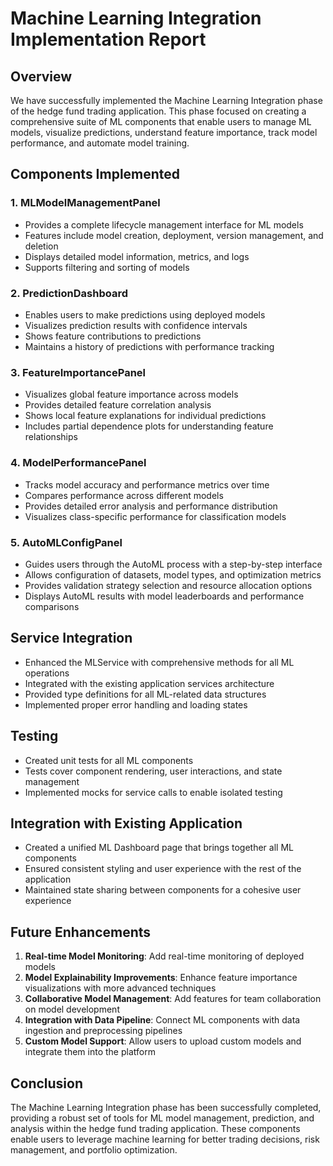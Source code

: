 # Machine Learning Integration Implementation Report

## Overview
We have successfully implemented the Machine Learning Integration phase of the hedge fund trading application. This phase focused on creating a comprehensive suite of ML components that enable users to manage ML models, visualize predictions, understand feature importance, track model performance, and automate model training.

## Components Implemented

### 1. MLModelManagementPanel
- Provides a complete lifecycle management interface for ML models
- Features include model creation, deployment, version management, and deletion
- Displays detailed model information, metrics, and logs
- Supports filtering and sorting of models

### 2. PredictionDashboard
- Enables users to make predictions using deployed models
- Visualizes prediction results with confidence intervals
- Shows feature contributions to predictions
- Maintains a history of predictions with performance tracking

### 3. FeatureImportancePanel
- Visualizes global feature importance across models
- Provides detailed feature correlation analysis
- Shows local feature explanations for individual predictions
- Includes partial dependence plots for understanding feature relationships

### 4. ModelPerformancePanel
- Tracks model accuracy and performance metrics over time
- Compares performance across different models
- Provides detailed error analysis and performance distribution
- Visualizes class-specific performance for classification models

### 5. AutoMLConfigPanel
- Guides users through the AutoML process with a step-by-step interface
- Allows configuration of datasets, model types, and optimization metrics
- Provides validation strategy selection and resource allocation options
- Displays AutoML results with model leaderboards and performance comparisons

## Service Integration
- Enhanced the MLService with comprehensive methods for all ML operations
- Integrated with the existing application services architecture
- Provided type definitions for all ML-related data structures
- Implemented proper error handling and loading states

## Testing
- Created unit tests for all ML components
- Tests cover component rendering, user interactions, and state management
- Implemented mocks for service calls to enable isolated testing

## Integration with Existing Application
- Created a unified ML Dashboard page that brings together all ML components
- Ensured consistent styling and user experience with the rest of the application
- Maintained state sharing between components for a cohesive user experience

## Future Enhancements
1. **Real-time Model Monitoring**: Add real-time monitoring of deployed models
2. **Model Explainability Improvements**: Enhance feature importance visualizations with more advanced techniques
3. **Collaborative Model Management**: Add features for team collaboration on model development
4. **Integration with Data Pipeline**: Connect ML components with data ingestion and preprocessing pipelines
5. **Custom Model Support**: Allow users to upload custom models and integrate them into the platform

## Conclusion
The Machine Learning Integration phase has been successfully completed, providing a robust set of tools for ML model management, prediction, and analysis within the hedge fund trading application. These components enable users to leverage machine learning for better trading decisions, risk management, and portfolio optimization.